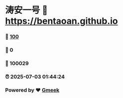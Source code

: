 # 涛安一号 :link: https://bentaoan.github.io 
### :page_facing_up: [100](https://bentaoan.github.io/tag.html) 
### :speech_balloon: 0 
### :hibiscus: 100029 
### :alarm_clock: 2025-07-03 01:44:24 
### Powered by :heart: [Gmeek](https://github.com/Meekdai/Gmeek)
